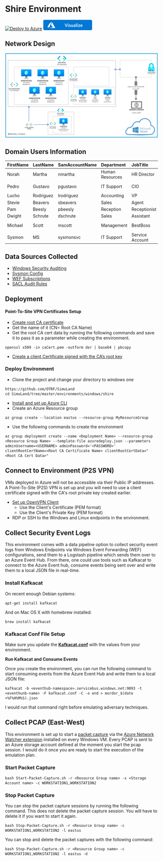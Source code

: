 # Shire Environment

[![Deploy to Azure](https://aka.ms/deploytoazurebutton)](https://portal.azure.com/#create/Microsoft.Template/uri/https%3A%2F%2Fraw.githubusercontent.com%2FOTRF%2FSimuLand%2Fmaster%2Fenvironments%2Fwindows%2Fshire%2Fazuredeploy.json) [![Visualize](https://raw.githubusercontent.com/Azure/azure-quickstart-templates/master/1-CONTRIBUTION-GUIDE/images/visualizebutton.png)](http://armviz.io/#/?load=https://portal.azure.com/#create/Microsoft.Template/uri/https%3A%2F%2Fraw.githubusercontent.com%2FOTRF%2FSimuLand%2Fmaster%2Fenvironments%2Fwindows%2Fshire%2Fazuredeploy.json)

## Network Design

![](../../_static/mordor-shire-design.png)

## Domain Users Information

| FirstName | LastName | SamAccountName | Department | JobTitle | Password | Identity | UserContainer | 
|:--- |:--- |:--- |:--- |:--- |:--- |:--- |:--- |
| Norah | Martha | nmartha | Human Resources | HR Director | S@l@m3!123 | Users | DomainUsers | 
| Pedro | Gustavo | pgustavo | IT Support | CIO | W1n1!2019 | Domain Admins | DomainUsers |
| Lucho | Rodriguez | lrodriguez | Accounting | VP | T0d@y!2019 | Users | DomainUsers |
| Stevie | Beavers | sbeavers | Sales | Agent | B1gM@c!2020 | Users | DomainUsers |
| Pam | Beesly | pbeesly | Reception | Receptionist | Fl0nk3rt0n!T0by | Users | DomainUsers |
| Dwight | Schrute | dschrute | Sales | Assistant | Schrut3F@rms!B33ts | Users | DomainUsers |
| Michael | Scott | mscott | Management | BestBoss | abc123!D@t3M1k3 | Domain Admins | DomainUsers | 
| Sysmon | MS | sysmonsvc | IT Support | Service Account | Buggy!1122 | Users | DomainUsers |

## Data Sources Collected

* [Windows Security Auditing](https://github.com/OTRF/Blacksmith/blob/master/resources/scripts/powershell/auditing/Enable-WinAuditCategories.ps1)
* [Sysmon Config](https://github.com/OTRF/Blacksmith/blob/master/resources/configs/sysmon/sysmonv11.0.xml)
* [WEF Subscriptions](https://github.com/OTRF/Blacksmith/tree/master/resources/configs/wef/subscriptions)
* [SACL Audit Rules](https://github.com/OTRF/Blacksmith/blob/master/resources/scripts/powershell/auditing/Set-SACLs.ps1)

## Deployment

#### Point-To-Site VPN Certificates Setup

* [Create root CA certificate](https://blacksmith.readthedocs.io/en/latest/azure_p2s_vpn_setup.html#create-a-root-ca-certificate)
* Get the name of it (CN= Root CA Name)
* Get the root CA cert data by running the following commands and save it to pass it as a parameter while creating the environment.

```
openssl x509 -in caCert.pem -outform der | base64 | pbcopy
```
* [Create a client Certificate signed with the CA’s root key](https://blacksmith.readthedocs.io/en/latest/azure_p2s_vpn_setup.html#create-a-client-certificate-signed-with-the-ca-s-root-key)

### Deploy Environment

* Clone the project and change your directory to windows one

```
https://github.com/OTRF/SimuLand
cd SimuLand/tree/master/environments/windows/shire
```

* [Install and set up Azure CLI](https://blacksmith.readthedocs.io/en/latest/azure_cli_setup.html)
* Create an Azure Resource group

```
az group create --location eastus --resource-group MyResourceGroup
```

* Use the following commands to create the environment

```
az group deployment create --name <Deployment Name> --resource-group <Resource Group Name> --template-file azuredeploy.json --parameters adminUsername=<USERNAME> adminPassword='<PASSWORD>' clientRootCertName=<Root CA Certificate Name> clientRootCertData="<Root CA Cert Data>"
```

## Connect to Environment (P2S VPN)

VMs deployed in Azure will not be accessible via their Public IP addresses. A Point-To-Site (P2S) VPN is set up and you will need to use a client certificate signed with the CA's root private key created earlier. 

* [Set up OpenVPN Client](https://docs.microsoft.com/en-us/azure/vpn-gateway/vpn-gateway-howto-openvpn-clients)
    * Use the Client's Certificate (PEM format)
    * Use the Client's Private Key (PEM format)
* RDP or SSH to the Windows and Linux endpoints in the environment.

## Collect Security Event Logs

This environment comes with a data pipeline option to collect security event logs from Windows Endpoints via Windows Event Forwarding (WEF) configurations, send them to a Logstash pipeline which sends them over to an Azure Event Hub. From there, one could use tools such as Kafkacat to connect to the Azure Event hub, consume events being sent over and write them to a local JSON file in real-time.

### Install Kafkacat

On recent enough Debian systems:

```
apt-get install kafkacat
```

And on Mac OS X with homebrew installed:

```
brew install kafkacat
```

### Kafkacat Conf File Setup

Make sure you update the [**Kafkacat.conf**](https://github.com/OTRF/SimuLand/blob/master/environments/windows/kafkacat/kafkacat.conf) with the values from your environment.

**Run Kafkacat and Consume Events**

Once you create the environment, you can run the following command to start consuming events from the Azure Event Hub and write them to a local JSON file:

```
kafkacat -b <eventhub-namespace>.servicebus.windows.net:9093 -t <eventhunb-name> -F kafkacat.conf -C -o end > mordor_$(date +%F%H%M%S).json
```

I would run that command right before emulating adversary techniques.

## Collect PCAP (East-West)

This environment is set up to start a [packet capture](https://docs.microsoft.com/en-us/azure/network-watcher/network-watcher-packet-capture-overview) via the [Azure Network Watcher extension](https://docs.microsoft.com/en-us/azure/virtual-machines/extensions/network-watcher-windows) installed on every Windows VM. Every PCAP is sent to an Azure storage account defined at the moment you start the pcap session. I would do it once you are ready to start the execution of the emulation plan.

### Start Packet Capture

```
bash Start-Packet-Capture.sh -r <Resource Group name> -s <Storage Account name> -c WORKSTATION1,WORKSTATION2
```

### Stop Packet Capture

You can stop the packet capture sessions by running the following command. This does not delete the packet capture session. You will have to delete it if you want to start it again.

```
bash Stop-Packet-Capture.sh -r <Resource Group name> -c WORKSTATION1,WORKSTATION2 -l eastus
```

You can stop and delete the packet captures with the following command:

```
bash Stop-Packet-Capture.sh -r <Resource Group name> -c WORKSTATION1,WORKSTATION2 -l eastus -d
```
